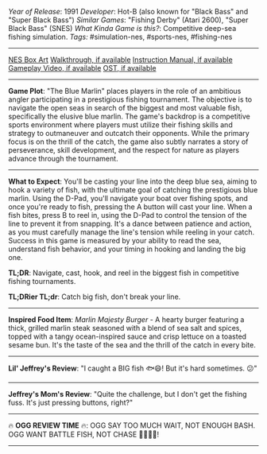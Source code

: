 *Year of Release*: 1991
*Developer*: Hot-B (also known for "Black Bass" and "Super Black Bass")
*Similar Games*: "Fishing Derby" (Atari 2600), "Super Black Bass" (SNES)
*What Kinda Game is this?*: Competitive deep-sea fishing simulation.
*Tags:* #simulation-nes, #sports-nes, #fishing-nes

---
[NES Box Art](https://www.google.com/search?tbm=isch&q=NES+Box+Art+The+Blue+Marlin) 
[Walkthrough, if available](https://www.google.com/search?q=Walkthrough+NES+The+Blue+Marlin)
[Instruction Manual, if available](https://www.google.com/search?q=NES+Instruction+Manual+The+Blue+Marlin)
[Gameplay Video, if available](https://www.youtube.com/results?search_query=gameplay+NES+The+Blue+Marlin) 
[OST, if available](https://www.youtube.com/results?search_query=gameplay+NES+The+Blue+Marlin+OST)

- - -
**Game Plot**: "The Blue Marlin" places players in the role of an ambitious angler participating in a prestigious fishing tournament. The objective is to navigate the open seas in search of the biggest and most valuable fish, specifically the elusive blue marlin. The game's backdrop is a competitive sports environment where players must utilize their fishing skills and strategy to outmaneuver and outcatch their opponents. While the primary focus is on the thrill of the catch, the game also subtly narrates a story of perseverance, skill development, and the respect for nature as players advance through the tournament.

- - -
**What to Expect**: You'll be casting your line into the deep blue sea, aiming to hook a variety of fish, with the ultimate goal of catching the prestigious blue marlin. Using the D-Pad, you'll navigate your boat over fishing spots, and once you're ready to fish, pressing the A button will cast your line. When a fish bites, press B to reel in, using the D-Pad to control the tension of the line to prevent it from snapping. It's a dance between patience and action, as you must carefully manage the line's tension while reeling in your catch. Success in this game is measured by your ability to read the sea, understand fish behavior, and your timing in hooking and landing the big one.

**TL;DR**: Navigate, cast, hook, and reel in the biggest fish in competitive fishing tournaments.

**TL;DRier TL;dr**: Catch big fish, don't break your line.

---
**Inspired Food Item**: *Marlin Majesty Burger* - A hearty burger featuring a thick, grilled marlin steak seasoned with a blend of sea salt and spices, topped with a tangy ocean-inspired sauce and crisp lettuce on a toasted sesame bun. It's the taste of the sea and the thrill of the catch in every bite.

---
**Lil' Jeffrey's Review**: "I caught a BIG fish 🐟😄! But it's hard sometimes. 😕"

---
**Jeffrey's Mom's Review**: "Quite the challenge, but I don't get the fishing fuss. It's just pressing buttons, right?"

---
🔥 **OGG REVIEW TIME** 🔥: OGG SAY TOO MUCH WAIT, NOT ENOUGH BASH. OGG WANT BATTLE FISH, NOT CHASE 🚣‍♂️🎣😡!

---